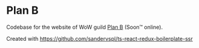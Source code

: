 # Plan B

Codebase for the website of WoW guild [Plan B](https://planbguild.eu) (Soon™ online).

Created with https://github.com/sandervspl/ts-react-redux-boilerplate-ssr
